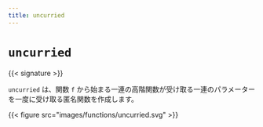 ```yaml
---
title: uncurried
---
```


# `uncurried`

{{< signature >}}

`uncurried` は、関数 `f` から始まる一連の高階関数が受け取る一連のパラメーターを一度に受け取る匿名関数を作成します。

{{< figure src="images/functions/uncurried.svg" >}}
